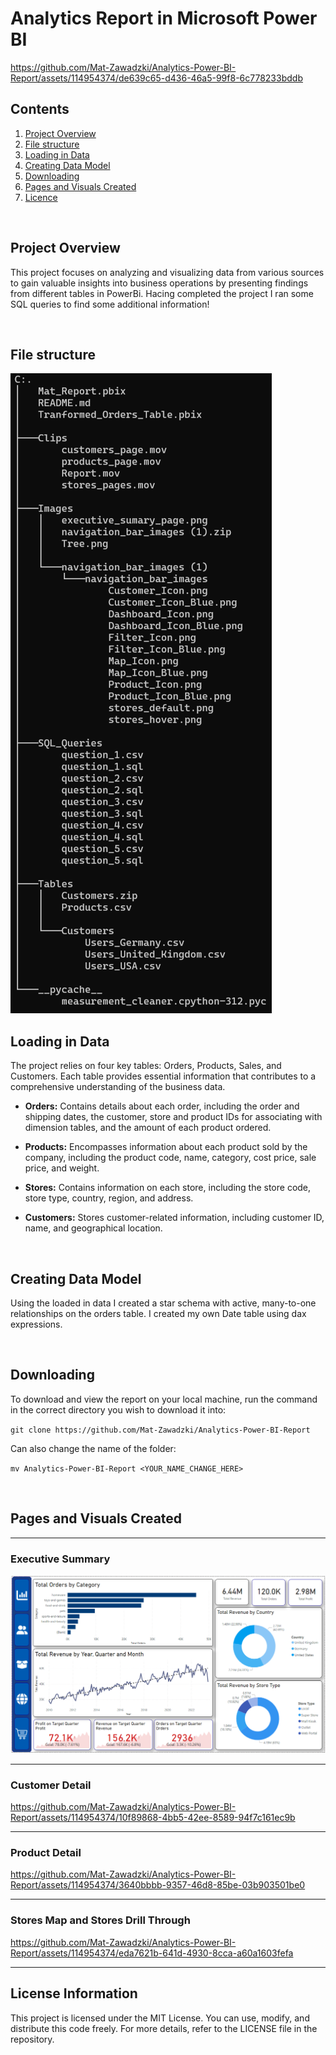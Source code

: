 # Analytics Report in Microsoft Power BI


https://github.com/Mat-Zawadzki/Analytics-Power-BI-Report/assets/114954374/de639c65-d436-46a5-99f8-6c778233bddb


## Contents

1. [Project Overview](#project-overview)
2. [File structure ](#File-structure)
3. [Loading in Data](#Loading-in-data)
4. [Creating Data Model](#Creating-data-model)
5. [Downloading](#Downloading)
6. [Pages and Visuals Created](#Pages-and-visuals-created)
7. [Licence](#Licence)

<br>

## Project Overview
This project focuses on analyzing and visualizing data from various sources to gain valuable insights into business operations by presenting findings from different tables in PowerBi. Hacing completed the project I ran some SQL queries to find some additional information!

<br>

## File structure 
![Alt text](https://github.com/Mat-Zawadzki/Analytics-Power-BI-Report/blob/main/Images/tree.png)

<!--
> - Clips - contains the videos used in the Readme
>
> - Images - contains images used 
>
> - Tables - contains all the csv table files
>
> - Mat_Report - The report 
>
> - Tranformed_Orders_Table - Report I was testing transformations in

<br>
-->

## Loading in Data
The project relies on four key tables: Orders, Products, Sales, and Customers. Each table provides essential information that contributes to a comprehensive understanding of the business data.

 - **Orders:** Contains details about each order, including the order and shipping dates, the customer, store and product IDs for associating with dimension tables, and the amount of each product ordered.

 - **Products:** Encompasses information about each product sold by the company, including the product code, name, category, cost price, sale price, and weight.

 - **Stores:** Contains information on each store, including the store code, store type, country, region, and address.

 - **Customers:** Stores customer-related information, including customer ID, name, and geographical location.

<br>

## Creating Data Model
Using the loaded in data I created a star schema with active, many-to-one relationships on the orders table. I created my own Date table using dax expressions.

<br>

## Downloading
To download and view the report on your local machine, run the command in the correct directory you wish to download it into:

`git clone https://github.com/Mat-Zawadzki/Analytics-Power-BI-Report`

Can also change the name of the folder:

`mv Analytics-Power-BI-Report <YOUR_NAME_CHANGE_HERE>`

<br>

## Pages and Visuals Created

---

### Executive Summary

<img src="https://github.com/Mat-Zawadzki/Analytics-Power-BI-Report/blob/main/Images/executive_sumary_page.png">

---

### Customer Detail


https://github.com/Mat-Zawadzki/Analytics-Power-BI-Report/assets/114954374/10f89868-4bb5-42ee-8589-94f7c161ec9b


---

### Product Detail


https://github.com/Mat-Zawadzki/Analytics-Power-BI-Report/assets/114954374/3640bbbb-9357-46d8-85be-03b903501be0


---

### Stores Map and Stores Drill Through



https://github.com/Mat-Zawadzki/Analytics-Power-BI-Report/assets/114954374/eda7621b-641d-4930-8cca-a60a1603fefa



---


## License Information
This project is licensed under the MIT License. You can use, modify, and distribute this code freely. For more details, refer to the LICENSE file in the repository.
